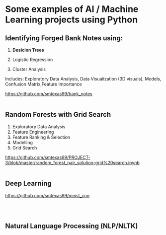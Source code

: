 
# Some examples of AI / Machine Learning projects using Python

## Identifying Forged Bank Notes using:

1. <b>Desicion Trees</b>

2. Logistic Regression

3. Cluster Analysis

Includes: Exploratory Data Analysis, Data Visualization (3D visuals), Models, Confusion Matrix,Feature Importance

https://github.com/smtexas99/bank_notes
<br></br>
## Random Forests with Grid Search
1. Exploratory Data Analysis
2. Feature Engineering
3. Feature Ranking & Selection
4. Modelling
5. Grid Search

https://github.com/smtexas99/PROJECT-3/blob/master/random_forest_pair_solution-grid%20search.ipynb
<br></br>
## Deep Learning

https://github.com/smtexas99/mnist_cnn

<br></br>
## Natural Language Processing (NLP/NLTK)

